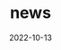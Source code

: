 ---
title: "news"
date: 2022-10-13
draft: false
headless: true

# all icons by [feathericons.com](https://https://feathericons.com//) are supported
show_news_icons: true
default_news_icon: "file-text"

num_news: 3

news_items:
- text: "I joined Renaissance Philanthropy (RenPhil) as a Program Scientist."
  extra_text: "July 2025"
  date: 2025-07-21
  icon: "briefcase"
- text: "Outstanding reviewer at ICML 2025"
  link: "https://icml.cc/Conferences/2025/ProgramCommittee#top-reviewer"
  date: 2025-07-14
  icon: "award"
- text: "I wrote an article on how AI should take inspiration from education for the Learning Agency"
  link: "https://the-learning-agency.com/the-cutting-ed/article/what-it-takes-to-unlock-the-promise-of-ai-for-education/"
  date: 2025-05-28
  icon: "fa-newspaper-o"
---